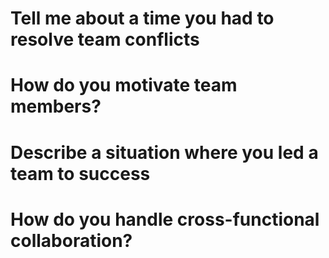 # Tell me about a time you had to resolve team conflicts
# How do you motivate team members?
# Describe a situation where you led a team to success
# How do you handle cross-functional collaboration?
